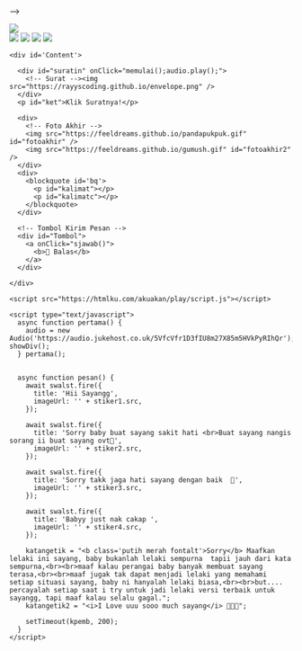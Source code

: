 -->
</head>

<body>

  <div id="bodyblur">
    <!-- Wallpaper / Background -->
    <img src="https://camo.githubusercontent.com/b0858b9ff3fced6e24b4d8fd9125510f70e8b16536b7800de47bca6cc6fd0037/68747470733a2f2f6665656c647265616d732e6769746875622e696f2f7770332e6a706567"
      id="wallpaper" />
  </div>

  <div class="kumpulanstiker">
    <!-- Stiker untuk Konten -->
    <img src="https://feeldreams.github.io/pusn.gif" id="stiker1" />
    <img src="https://feeldreams.github.io/wortel.gif" id="stiker2" />
    <img src="https://feeldreams.github.io/mndkat.gif" id="stiker3" />
    <img src="https://feeldreams.github.io/ngumpet.gif" id="stiker4" />

    <div id='Content'>

      <div id="suratin" onClick="memulai();audio.play();">
        <!-- Surat --><img src="https://rayyscoding.github.io/envelope.png" />
      </div>
      <p id="ket">Klik Suratnya!</p>

      <div>
        <!-- Foto Akhir -->
        <img src="https://feeldreams.github.io/pandapukpuk.gif" id="fotoakhir" />
        <img src="https://feeldreams.github.io/gumush.gif" id="fotoakhir2" />
      </div>
      <div>
        <blockquote id='bq'>
          <p id="kalimat"></p>
          <p id="kalimatc"></p>
        </blockquote>
      </div>

      <!-- Tombol Kirim Pesan -->
      <div id="Tombol">
        <a onClick="sjawab()">
          <b>💌 Balas</b>
        </a>
      </div>

    </div>

    <script src="https://htmlku.com/akuakan/play/script.js"></script>

    <script type="text/javascript">
      async function pertama() {
        audio = new Audio('https://audio.jukehost.co.uk/5VfcVfr1D3fIU8m27X85m5HVkPyRIhQr'); showDiv();
      } pertama();


      async function pesan() {
        await swalst.fire({
          title: 'Hii Sayangg',
          imageUrl: '' + stiker1.src,
        });

        await swalst.fire({
          title: 'Sorry baby buat sayang sakit hati <br>Buat sayang nangis sorang ii buat sayang ovt🫠',
          imageUrl: '' + stiker2.src,
        });

        await swalst.fire({
          title: 'Sorry takk jaga hati sayang dengan baik  🫠',
          imageUrl: '' + stiker3.src,
        });

        await swalst.fire({
          title: 'Babyy just nak cakap ',
          imageUrl: '' + stiker4.src,
        });

        katangetik = "<b class='putih merah fontalt'>Sorry</b> Maafkan lelaki ini sayang, baby bukanlah lelaki sempurna  tapii jauh dari kata sempurna,<br><br>maaf kalau perangai baby banyak membuat sayang terasa,<br><br>maaf jugak tak dapat menjadi lelaki yang memahami setiap situasi sayang, baby ni hanyalah lelaki biasa,<br><br>but.... percayalah setiap saat i try untuk jadi lelaki versi terbaik untuk sayangg, tapi maaf kalau selalu gagal.";
        katangetik2 = "<i>I Love uuu sooo much sayang</i> 💐🫣🩷";

        setTimeout(kpemb, 200);
      }
    </script>
</body>

</html>
